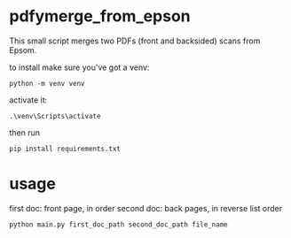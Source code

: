 # pdfymerge_from_epson
This small script merges two PDFs (front and backsided) scans from Epsom.

to install make sure you've got a venv:

` python -m venv venv `

activate it:

`.\venv\Scripts\activate`

then run 

`pip install requirements.txt`

# usage

first doc: front page, in order
second doc: back pages, in reverse list order

```
python main.py first_doc_path second_doc_path file_name
```
